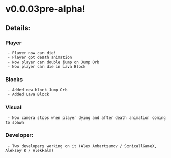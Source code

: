 # v0.0.03pre-alpha!

## Details:
###   Player
     - Player now can die!
     - Player got death animation
     - Now player can double jump on Jump Orb
     - Now player can die in Lava Block
###   Blocks
     - Added new block Jump Orb
     - Added Lava Block
###   Visual
     - Now camera stops when player dying and after death animation coming to spawn
###   Developer:
     - Two developers working on it (Alex Ambartsumov / SonicallGameX, Aleksey K / Alekkalm)
